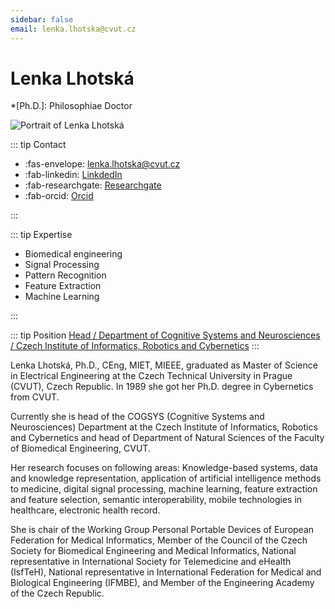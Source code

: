 ```yaml
---
sidebar: false
email: lenka.lhotska@cvut.cz
---
```


# Lenka Lhotská

*[Ph.D.]: Philosophiae Doctor


![Portrait of Lenka Lhotská](assets/img/partner/ctu/lecturer/lenka-lhotska.png "Portrait of Lenka Lhotská")

::: tip Contact

- :fas-envelope: [lenka.lhotska@cvut.cz](mailto:lenka.lhotska@cvut.cz)
- :fab-linkedin: [LinkdedIn](https://ch.linkedin.com/in/lenka-lhotsk%C3%A1-6949156)
- :fab-researchgate: [Researchgate](https://www.researchgate.net/profile/Lenka_Lhotska)
- :fab-orcid: [Orcid](https://orcid.org/0000-0003-0742-5645)

:::

::: tip Expertise

- Biomedical engineering
- Signal Processing
- Pattern Recognition
- Feature Extraction
- Machine Learning

:::

::: tip Position
[Head / Department of Cognitive Systems and Neurosciences / Czech Institute of Informatics, Robotics and Cybernetics](https://usermap.cvut.cz/profile/5d436153-da61-4103-a2c5-95080f63c84b)
:::

Lenka Lhotská, Ph.D., CEng, MIET, MIEEE, graduated as Master of Science in Electrical Engineering at the Czech Technical University in Prague (CVUT), Czech Republic.
In 1989 she got her Ph.D. degree in Cybernetics from CVUT.

<!-- more -->

Currently she is head of the COGSYS (Cognitive Systems and Neurosciences) Department at the Czech Institute of Informatics, Robotics and Cybernetics and head of Department of Natural Sciences of the Faculty of Biomedical Engineering, CVUT.

Her research focuses on following areas: Knowledge-based systems, data and knowledge representation, application of artificial intelligence methods to medicine, digital signal processing, machine learning, feature extraction and feature selection, semantic interoperability, mobile technologies in healthcare, electronic health record.

She is chair of the Working Group Personal Portable Devices of European Federation for Medical Informatics, Member of the Council of the Czech Society for Biomedical Engineering and Medical Informatics, National representative in International Society for Telemedicine and eHealth (IsfTeH), National representative in International Federation for Medical and Biological Engineering (IFMBE), and Member of the Engineering Academy of the Czech Republic.
